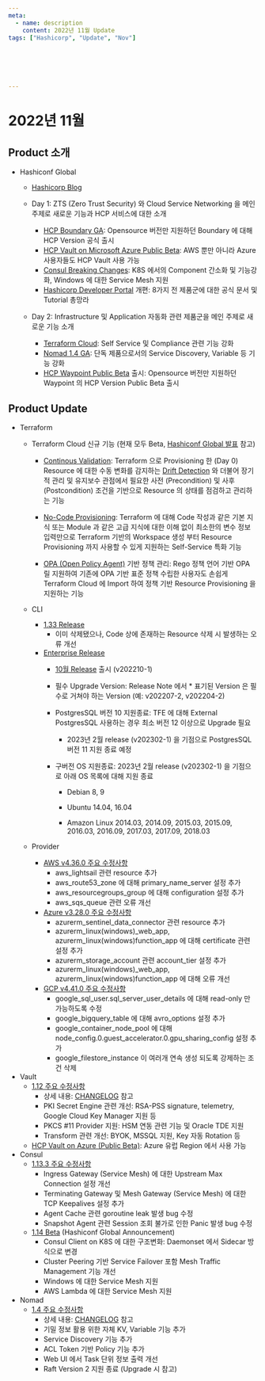 ```yaml
---
meta:
  - name: description
    content: 2022년 11월 Update
tags: ["Hashicorp", "Update", "Nov"]






---
```


# 2022년 11월



## Product 소개

- Hashiconf Global

  - [Hashicorp Blog](https://www.hashicorp.com/blog/hashiconf-global-2022-from-zero-trust-to-no-code)
  - Day 1: ZTS (Zero Trust Security) 와 Cloud Service Networking 을 메인 주제로 새로운 기능과 HCP 서비스에 대한 소개
    - [HCP Boundary GA](https://www.hashicorp.com/blog/hcp-boundary-now-ga-bolsters-hashicorp-s-zero-trust-security-solution): Opensource 버전만 지원하던 Boundary 에 대해 HCP Version 공식 출시
    - [HCP Vault on Microsoft Azure Public Beta](https://www.hashicorp.com/blog/hcp-vault-on-microsoft-azure-now-in-public-beta): AWS 뿐만 아니라 Azure 사용자들도 HCP Vault 사용 가능
    - [Consul Breaking Changes](https://www.hashicorp.com/blog/consul-1-14-beta-announcing-simplified-service-mesh-deployments): K8S 에서의 Component 간소화 및 기능강화, Windows 에 대한 Service Mesh 지원
    - [Hashicorp Developer Portal](https://www.hashicorp.com/blog/hashicorp-developer-your-new-experience-for-docs-and-tutorials) 개편: 8가지 전 제품군에 대한 공식 문서 및 Tutorial 총망라 

  - Day 2: Infrastructure 및 Application 자동화 관련 제품군을 메인 주제로 새로운 기능 소개
    - [Terraform Cloud](https://www.hashicorp.com/blog/terraform-gains-visibility-self-service-and-compliance-upgrades): Self Service 및 Compliance 관련 기능 강화
    - [Nomad 1.4 GA](https://www.hashicorp.com/blog/nomad-1-4-adds-nomad-variables-and-updates-service-discovery): 단독 제품으로서의 Service Discovery, Variable 등 기능 강화
    - [HCP Waypoint Public Beta](https://www.hashicorp.com/blog/announcing-hcp-waypoint-public-beta) 출시: Opensource 버전만 지원하던 Waypoint 의 HCP Version Public Beta 출시


## Product Update

- Terraform
  - Terraform Cloud 신규 기능 (현재 모두 Beta, [Hashiconf Global 발표](https://www.hashicorp.com/blog/terraform-gains-visibility-self-service-and-compliance-upgrades) 참고)
    - [Continous Validation](https://developer.hashicorp.com/terraform/cloud-docs/workspaces/health?_gl=1*cm2dqn*_ga*MjA4NTc1MTMyNy4xNjM4OTUwNzQ3*_ga_P7S46ZYEKW*MTY2NjYxMjg0NS4yMTkuMS4xNjY2NjEzMjM1LjAuMC4w#continuous-validation): Terraform 으로 Provisioning 한 (Day 0) Resource 에 대한 수동 변화를 감지하는 [Drift Detection](https://www.hashicorp.com/blog/drift-detection-for-terraform-cloud-is-now-generally-available) 와 더불어 장기적 관리 및 유지보수 관점에서 필요한 사전 (Precondition) 및 사후 (Postcondition) 조건을 기반으로 Resource 의 상태를 점검하고 관리하는 기능

    - [No-Code Provisioning](https://developer.hashicorp.com/terraform/cloud-docs/no-code-provisioning/module-design?_gl=1*ilib11*_ga*MjA4NTc1MTMyNy4xNjM4OTUwNzQ3*_ga_P7S46ZYEKW*MTY2NjYxMjg0NS4yMTkuMS4xNjY2NjEzNDQwLjAuMC4w): Terraform 에 대해 Code 작성과 같은 기본 지식 또는 Module 과 같은 고급 지식에 대한 이해 없이 최소한의 변수 정보 입력만으로 Terraform 기반의 Workspace 생성 부터 Resource Provisioning 까지 사용할 수 있게 지원하는 Self-Service 특화 기능

    - [OPA (Open Policy Agent)](https://developer.hashicorp.com/terraform/cloud-docs/policy-enforcement/opa) 기반 정책 관리: Rego 정책 언어 기반 OPA 릴 지원하여 기존에 OPA 기반 표준 정책 수립한 사용자도 손쉽게 Terraform Cloud 에 Import 하여 정책 기반 Resource Provisioning 을 지원하는 기능

  - CLI
    - [1.33 Release](https://github.com/hashicorp/terraform/releases/tag/v1.3.3)
      - 이미 삭제됐으나, Code 상에 존재하는 Resource 삭제 시 발생하는 오류 개선
    - [Enterprise Release](https://developer.hashicorp.com/terraform/enterprise/releases)
      - [10월 Release](https://www.terraform.io/enterprise/releases/2022/v202208-3) 출시 (v202210-1)

      - 필수 Upgrade Version: Release Note 에서 * 표기된 Version 은 필수로 거쳐야 하는 Version (예: v202207-2, v202204-2)

      - PostgresSQL 버전 10 지원종료: TFE 에 대해 External PostgresSQL 사용하는 경우 최소 버전 12 이상으로 Upgrade 필요
        - 2023년 2월 release (v202302-1) 을 기점으로 PostgresSQL 버전 11 지원 종료 예정

      - 구버전 OS 지원종료: 2023년 2월 release (v202302-1) 을 기점으로 아래 OS 목록에 대해 지원 종료
        - Debian 8, 9

        - Ubuntu 14.04, 16.04

        - Amazon Linux 2014.03, 2014.09, 2015.03, 2015.09, 2016.03, 2016.09, 2017.03, 2017.09, 2018.03

  - Provider
    - [AWS v4.36.0 주요 수정사항](https://github.com/hashicorp/terraform-provider-aws/releases/tag/v4.36.0)
      - aws_lightsail 관련 resource 추가
      - aws_route53_zone 에 대해 primary_name_server 설정 추가
      - aws_resourcegroups_group 에 대해 configuration 설정 추가
      - aws_sqs_queue 관련 오류 개선
    - [Azure v3.28.0 주요 수정사항](https://github.com/hashicorp/terraform-provider-azurerm/releases/tag/v3.28.0)
      - azurerm_sentinel_data_connector 관련 resource 추가
      - azurerm_linux(windows)_web_app, azurerm_linux(windows)function_app 에 대해 certificate 관련 설정 추가
      - azurerm_storage_account 관련 account_tier 설정 추가
      - azurerm_linux(windows)_web_app, azurerm_linux(windows)function_app 에 대해 오류 개선
    - [GCP v4.41.0 주요 수정사항](https://github.com/hashicorp/terraform-provider-google/releases/tag/v4.41.0)
      - google_sql_user.sql_server_user_details 에 대해 read-only 만 가능하도록 수정
      - google_bigquery_table 에 대해 avro_options 설정 추가
      - google_container_node_pool 에 대해 node_config.0.guest_accelerator.0.gpu_sharing_config 설정 추가
      - google_filestore_instance 이 여러개 연속 생성 되도록 강제하는 조건 삭제
- Vault
  - [1.12 주요 수정사항](https://www.hashicorp.com/blog/vault-1-12)
    - 상세 내용: [CHANGELOG](https://github.com/hashicorp/vault/releases/tag/v1.12.0) 참고
    - PKI Secret Engine 관련 개선: RSA-PSS signature, telemetry, Google Cloud Key Manager 지원 등
    - PKCS #11 Provider 지원: HSM 연동 관련 기능 및 Oracle TDE 지원
    - Transform 관련 개선: BYOK, MSSQL 지원, Key 자동 Rotation 등
  - [HCP Vault on Azure (Public Beta)](https://www.hashicorp.com/blog/hcp-vault-on-microsoft-azure-now-in-public-beta): Azure 유럽 Region 에서 사용 가능
- Consul
  - [1.13.3 주요 수정사항](https://github.com/hashicorp/consul/releases/tag/v1.13.3)
    - Ingress Gateway (Service Mesh) 에 대한 Upstream Max Connection 설정 개선
    - Terminating Gateway 및 Mesh Gateway (Service Mesh) 에 대한 TCP Keepalives 설정 추가
    - Agent Cache 관련 goroutine leak 발생 bug 수정
    - Snapshot Agent 관련 Session 조회 불가로 인한 Panic 발생 bug 수정
  - [1.14 Beta](https://www.hashicorp.com/blog/consul-1-14-beta-announcing-simplified-service-mesh-deployments) (Hashiconf Global Announcement)
    - Consul Client on K8S 에 대한 구조변화: Daemonset 에서 Sidecar 방식으로 변경
    - Cluster Peering 기반 Service Failover 포함 Mesh Traffic Management 기능 개선
    - Windows 에 대한 Service Mesh 지원
    - AWS Lambda 에 대한 Service Mesh 지원
- Nomad
  - [1.4 주요 수정사항](https://www.hashicorp.com/blog/nomad-1-4-adds-nomad-variables-and-updates-service-discovery)
    - 상세 내용: [CHANGELOG](https://github.com/hashicorp/nomad/releases/tag/v1.4.0) 참고
    - 기밀 정보 활용 위한 자체 KV, Variable 기능 추가
    - Service Discovery 기능 추가
    - ACL Token 기반 Policy 기능 추가
    - Web UI 에서 Task 단위 정보 출력 개선
    - Raft Version 2 지원 종료 (Upgrade 시 참고)